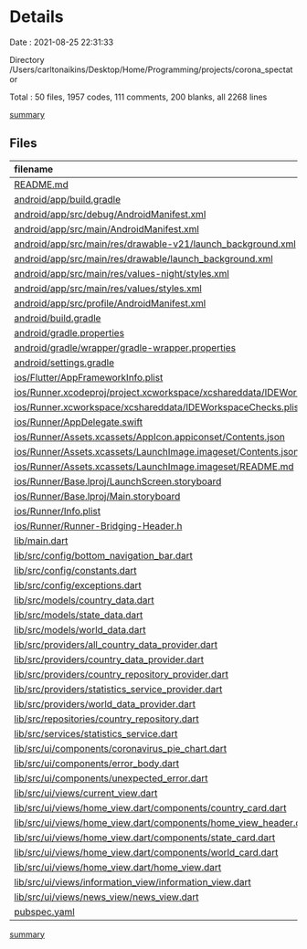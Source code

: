 # Details

Date : 2021-08-25 22:31:33

Directory /Users/carltonaikins/Desktop/Home/Programming/projects/corona_spectator

Total : 50 files,  1957 codes, 111 comments, 200 blanks, all 2268 lines

[summary](results.md)

## Files
| filename | language | code | comment | blank | total |
| :--- | :--- | ---: | ---: | ---: | ---: |
| [README.md](/README.md) | Markdown | 10 | 0 | 7 | 17 |
| [android/app/build.gradle](/android/app/build.gradle) | Groovy | 46 | 3 | 11 | 60 |
| [android/app/src/debug/AndroidManifest.xml](/android/app/src/debug/AndroidManifest.xml) | XML | 4 | 3 | 1 | 8 |
| [android/app/src/main/AndroidManifest.xml](/android/app/src/main/AndroidManifest.xml) | XML | 30 | 11 | 1 | 42 |
| [android/app/src/main/res/drawable-v21/launch_background.xml](/android/app/src/main/res/drawable-v21/launch_background.xml) | XML | 4 | 7 | 2 | 13 |
| [android/app/src/main/res/drawable/launch_background.xml](/android/app/src/main/res/drawable/launch_background.xml) | XML | 4 | 7 | 2 | 13 |
| [android/app/src/main/res/values-night/styles.xml](/android/app/src/main/res/values-night/styles.xml) | XML | 9 | 9 | 1 | 19 |
| [android/app/src/main/res/values/styles.xml](/android/app/src/main/res/values/styles.xml) | XML | 9 | 9 | 1 | 19 |
| [android/app/src/profile/AndroidManifest.xml](/android/app/src/profile/AndroidManifest.xml) | XML | 4 | 3 | 1 | 8 |
| [android/build.gradle](/android/build.gradle) | Groovy | 25 | 0 | 5 | 30 |
| [android/gradle.properties](/android/gradle.properties) | Properties | 3 | 0 | 1 | 4 |
| [android/gradle/wrapper/gradle-wrapper.properties](/android/gradle/wrapper/gradle-wrapper.properties) | Properties | 5 | 1 | 1 | 7 |
| [android/settings.gradle](/android/settings.gradle) | Groovy | 8 | 0 | 4 | 12 |
| [ios/Flutter/AppFrameworkInfo.plist](/ios/Flutter/AppFrameworkInfo.plist) | XML | 26 | 0 | 1 | 27 |
| [ios/Runner.xcodeproj/project.xcworkspace/xcshareddata/IDEWorkspaceChecks.plist](/ios/Runner.xcodeproj/project.xcworkspace/xcshareddata/IDEWorkspaceChecks.plist) | XML | 8 | 0 | 1 | 9 |
| [ios/Runner.xcworkspace/xcshareddata/IDEWorkspaceChecks.plist](/ios/Runner.xcworkspace/xcshareddata/IDEWorkspaceChecks.plist) | XML | 8 | 0 | 1 | 9 |
| [ios/Runner/AppDelegate.swift](/ios/Runner/AppDelegate.swift) | Swift | 12 | 0 | 2 | 14 |
| [ios/Runner/Assets.xcassets/AppIcon.appiconset/Contents.json](/ios/Runner/Assets.xcassets/AppIcon.appiconset/Contents.json) | JSON | 122 | 0 | 1 | 123 |
| [ios/Runner/Assets.xcassets/LaunchImage.imageset/Contents.json](/ios/Runner/Assets.xcassets/LaunchImage.imageset/Contents.json) | JSON | 23 | 0 | 1 | 24 |
| [ios/Runner/Assets.xcassets/LaunchImage.imageset/README.md](/ios/Runner/Assets.xcassets/LaunchImage.imageset/README.md) | Markdown | 3 | 0 | 2 | 5 |
| [ios/Runner/Base.lproj/LaunchScreen.storyboard](/ios/Runner/Base.lproj/LaunchScreen.storyboard) | XML | 36 | 1 | 1 | 38 |
| [ios/Runner/Base.lproj/Main.storyboard](/ios/Runner/Base.lproj/Main.storyboard) | XML | 25 | 1 | 1 | 27 |
| [ios/Runner/Info.plist](/ios/Runner/Info.plist) | XML | 45 | 0 | 1 | 46 |
| [ios/Runner/Runner-Bridging-Header.h](/ios/Runner/Runner-Bridging-Header.h) | C++ | 1 | 0 | 1 | 2 |
| [lib/main.dart](/lib/main.dart) | Dart | 28 | 1 | 5 | 34 |
| [lib/src/config/bottom_navigation_bar.dart](/lib/src/config/bottom_navigation_bar.dart) | Dart | 50 | 0 | 4 | 54 |
| [lib/src/config/constants.dart](/lib/src/config/constants.dart) | Dart | 1 | 0 | 1 | 2 |
| [lib/src/config/exceptions.dart](/lib/src/config/exceptions.dart) | Dart | 45 | 0 | 5 | 50 |
| [lib/src/models/country_data.dart](/lib/src/models/country_data.dart) | Dart | 171 | 0 | 13 | 184 |
| [lib/src/models/state_data.dart](/lib/src/models/state_data.dart) | Dart | 0 | 0 | 1 | 1 |
| [lib/src/models/world_data.dart](/lib/src/models/world_data.dart) | Dart | 129 | 0 | 12 | 141 |
| [lib/src/providers/all_country_data_provider.dart](/lib/src/providers/all_country_data_provider.dart) | Dart | 8 | 0 | 2 | 10 |
| [lib/src/providers/country_data_provider.dart](/lib/src/providers/country_data_provider.dart) | Dart | 9 | 0 | 2 | 11 |
| [lib/src/providers/country_repository_provider.dart](/lib/src/providers/country_repository_provider.dart) | Dart | 6 | 0 | 2 | 8 |
| [lib/src/providers/statistics_service_provider.dart](/lib/src/providers/statistics_service_provider.dart) | Dart | 6 | 0 | 2 | 8 |
| [lib/src/providers/world_data_provider.dart](/lib/src/providers/world_data_provider.dart) | Dart | 7 | 0 | 2 | 9 |
| [lib/src/repositories/country_repository.dart](/lib/src/repositories/country_repository.dart) | Dart | 21 | 2 | 10 | 33 |
| [lib/src/services/statistics_service.dart](/lib/src/services/statistics_service.dart) | Dart | 62 | 1 | 18 | 81 |
| [lib/src/ui/components/coronavirus_pie_chart.dart](/lib/src/ui/components/coronavirus_pie_chart.dart) | Dart | 143 | 0 | 4 | 147 |
| [lib/src/ui/components/error_body.dart](/lib/src/ui/components/error_body.dart) | Dart | 33 | 0 | 3 | 36 |
| [lib/src/ui/components/unexpected_error.dart](/lib/src/ui/components/unexpected_error.dart) | Dart | 30 | 0 | 2 | 32 |
| [lib/src/ui/views/current_view.dart](/lib/src/ui/views/current_view.dart) | Dart | 44 | 0 | 8 | 52 |
| [lib/src/ui/views/home_view.dart/components/country_card.dart](/lib/src/ui/views/home_view.dart/components/country_card.dart) | Dart | 424 | 0 | 10 | 434 |
| [lib/src/ui/views/home_view.dart/components/home_view_header.dart](/lib/src/ui/views/home_view.dart/components/home_view_header.dart) | Dart | 13 | 0 | 3 | 16 |
| [lib/src/ui/views/home_view.dart/components/state_card.dart](/lib/src/ui/views/home_view.dart/components/state_card.dart) | Dart | 0 | 0 | 1 | 1 |
| [lib/src/ui/views/home_view.dart/components/world_card.dart](/lib/src/ui/views/home_view.dart/components/world_card.dart) | Dart | 143 | 0 | 8 | 151 |
| [lib/src/ui/views/home_view.dart/home_view.dart](/lib/src/ui/views/home_view.dart/home_view.dart) | Dart | 66 | 0 | 6 | 72 |
| [lib/src/ui/views/information_view/information_view.dart](/lib/src/ui/views/information_view/information_view.dart) | Dart | 8 | 0 | 3 | 11 |
| [lib/src/ui/views/news_view/news_view.dart](/lib/src/ui/views/news_view/news_view.dart) | Dart | 12 | 0 | 4 | 16 |
| [pubspec.yaml](/pubspec.yaml) | YAML | 28 | 52 | 18 | 98 |

[summary](results.md)